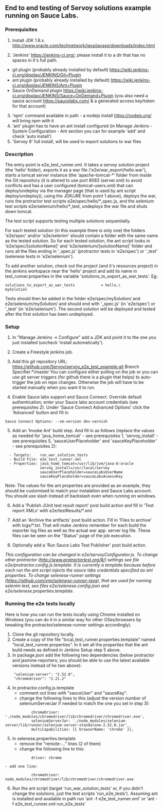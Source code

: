 ## End to end testing of Servoy solutions example running on Sauce Labs.

### Prerequisites

1. Install JDK 1.8.x. http://www.oracle.com/technetwork/java/javase/downloads/index.html

2. 'Jenkins' https://jenkins-ci.org/; please install it to a dir that has no spaces in it's full path.
  - git plugin (probably already installed by default) https://wiki.jenkins-ci.org/display/JENKINS/Git+Plugin
  - ant plugin (probably already installed by default) https://wiki.jenkins-ci.org/display/JENKINS/Ant+Plugin
  - Sauce OnDemand plugin https://wiki.jenkins-ci.org/display/JENKINS/Sauce+OnDemand+Plugin (you also need a sauce account https://saucelabs.com/ & a generated access key/token for that account)

3. 'npm' command available in path - a nodejs install https://nodejs.org/ will bring npm with it
4. 'ant' plugin has to have an ant install configured (in Manage Jenkins - System Configuration - Ant section you can for example 'add' and check 'auto install')
5. 'Servoy 8' full install, will be used to export solutions to war files

### Description

The entry point is e2e_test_runner.xml. It takes a servoy solution project (the 'hello' folder), exports it as a war file ('e2e/war_export/hello.war'), starts a tomcat server instance (the 'apache-tomcat-\*' folder from inside the Git repository (it is altered to use port 8083 (server.xml) to avoid conflicts and has a user configured (tomcat-users.xml) that can deploy/undeploy via the manager page (that is used by ant script deploy/undeploy)), using the JDK/JRE from point 1 above), deploys the war, runs the protractor test scripts e2e/spec/hello/\*_spec.js, and the selenium test scripts e2e/selenium/hello/\*_test, undeploys the war file and shuts down tomcat.

The test script supports testing multiple solutions sequentially.

For each tested solution (in this example there is only one) the folders 'e2e/spec' and/or 'e2e/selenim' should contain a folder with the same name as the tested solution. So for each tested solution, the ant script looks in 'e2e/spec/[solutionName]' and 'e2e/selenium/[solutionName]' folder and runs all the files ending in '_spec.js' (protractor tests in 'e2e/spec') or '_test' (selenese tests in 'e2e/selenium').

To add another solution, check out the project (and it's resources project) in the jenkins workspace near the 'hello' project and add its name in test_runner.properties in the variable 'solutions_to_export_as_war_tests'. Eg:

```
solutions_to_export_as_war_tests			= hello,\
mySolution
```

Tests should then be added in the folder e2e/spec/mySolution/ and e2e/selenium/mySolution/ and should end with '_spec.js' (in 'e2e/spec') or '_test' (in 'e2e/selenium'). The second solution will be deployed and tested after the first solution has been undeployed.



### Setup

1. In "Manage Jenkins -> Configure" add a JDK and point it to the one you just installed (uncheck 'install automatically').

2. Create a Freestyle jenkins job.

3. Add this git repository URL: https://github.com/Servoy/servoy_e2e_test_example.git
Branch Specifier:\*/master
You can configure either polling on the job or you can use git server triggers (for github there is a plugin that helps) to auto-trigger the job on repo changes. Otherwise the job will have to be started manually when you want it to run.

4. Enable Sauce labs support and Sauce Connect. Override default authentication; enter your Sauce labs account credentials (see prerequisites 2). Under 'Sauce Connect Advanced Options' click the 'Advanced' button and fill in
```
Sauce Connect Options: --vm-version dev-varnish
```

5. Add an 'Invoke Ant' build step. And fill in as follows (replace the values as needed for 'java_home_tomcat' - see prerequisites 1, 'servoy_install' - see prerequisites 5, 'sauceUserPlaceholder' and 'sauceKeyPlaceholder' - see prerequisites 2):
```
  - Targets: 	run_war_solution_tests
  - Build File: e2e_test_runner.xml
  - Properties: java_home_tomcat=/usr/lib/jvm/java-8-oracle
				servoy_install=/usr/local/servoy
				sauceUserPlaceholder=sauceLabsUserName
				sauceKeyPlaceholder=sauceLabsAceessKey
```
Note: The values for the ant properties are provided as an example, they should be customised to match your instalation and Sauce Labs account. You should use slash instead of backslash even when running on windows.

6. Add a 'Publish JUnit test result report' post build action and fill in 'Test report XMLs' with e2e/testResults/\*.xml

7. Add an 'Archive the artifacts' post build action. Fill in 'Files to archive' with logs/\*.txt. That will make Jenkins remember for each build the exporter log files as well as the actual war app. server log file. These files can be seen on the "Status" page of the job execution.

8. Optionally add a 'Run Sauce Labs Test Publisher' post build action.

*This configuration can be changed in e2e/servoyConfigurator.js. To change other protractor (http://www.protractortest.org/#/) settings see file e2e/protractor.config.js.template. It is currently a template because before each run the ant script injects the sauce labs credentials specified as ant properties. To change selenese-runner settings (https://github.com/vmi/selenese-runner-java), that are used for running selenim test, see files e2e/selenese.config.json and e2e/selenese.properties.template.*

### Running the e2e tests locally

Here is how you can run the tests locally using Chrome installed on Windows (you can do it in a similar way for other OSes/browsers by tweaking the protractor/selenese-runner settings accordingly).

1. Clone the git repository locally.
2. Create a copy of the file "local_test_runner.properties.template" named "local_test_runner.properties". In it set all the properties that the ant build needs as defined in Jenkins Setup step 5 above.
3. In package.json add the following two dependencies (below protractor and jasmine-reporters; you should be able to use the latest available versions instead of he two above):
```
	"selenium-server": "2.52.0",
	"chromedriver": "2.21.2"
```
4. In protractor.config.js.template
	- comment out lines with "sauceUser" and "sauceKey".
	- change the following lines to this (adjust the version number of seleniumServerJar if needed to match the one you set in step 3):
```
			chromeDriver: './node_modules/chromedriver/lib/chromedriver/chromedriver.exe',
			seleniumServerJar: './node_modules/selenium-server/lib/runner/selenium-server-standalone-2.52.0.jar',
			multiCapabilities: [{ browserName: 'chrome' }],
```
5. In selenese.properties.template
	- remove the "remote-..." lines (2 of them)
	- change the following line to this:
```
			driver: chrome
```
	- add one line:
```
			chromedriver: node_modules/chromedriver/lib/chromedriver/chromedriver.exe 
```
6. Run the ant script (target 'run_war_solution_tests' or, if you didn't change the solutions, just the test scripts 'run_e2e_tests').
Assuming ant is installed and available in path run 'ant -f e2e_test_runner.xml' or 'ant -f e2e_test_runner.xml run_e2e_tests'

